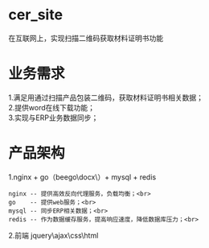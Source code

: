 # cer_site

在互联网上，实现扫描二维码获取材料证明书功能

# 业务需求

1.满足用通过扫描产品包装二维码，获取材料证明书相关数据；<br>
2.提供word在线下载功能；<br>
3.实现与ERP业务数据同步；<br>

# 产品架构

1.nginx + go（beego\docx\）+ mysql + redis
  
    nginx -- 提供高效反向代理服务，负载均衡；<br>
    go    -- 提供web服务；<br>
    mysql -- 同步ERP相关数据；<br>
    redis -- 作为数据缓存服务，提高响应速度，降低数据库压力；<br>

2.前端 jquery\ajax\css\html

